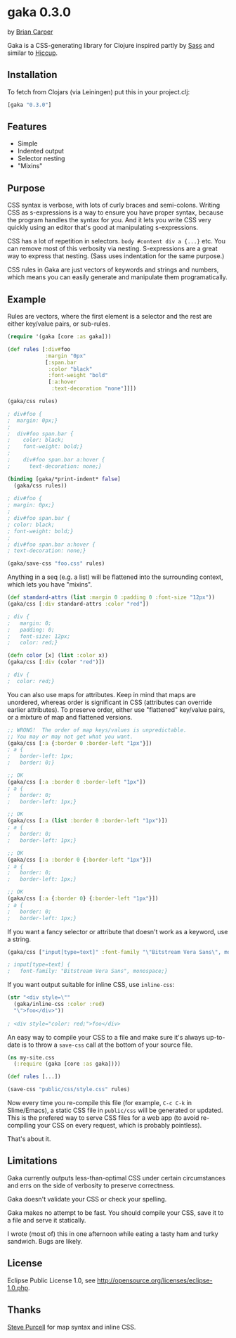 # gaka 0.3.0
by [Brian Carper](http://briancarper.net)

Gaka is a CSS-generating library for Clojure inspired partly by
[Sass](http://sass-lang.com/) and similar to
[Hiccup](http://github.com/weavejester/hiccup).

## Installation

To fetch from Clojars (via Leiningen) put this in your project.clj:
```clojure
[gaka "0.3.0"]
```

## Features

* Simple
* Indented output
* Selector nesting
* "Mixins"

## Purpose

CSS syntax is verbose, with lots of curly braces and semi-colons.  Writing CSS
as s-expressions is a way to ensure you have proper syntax, because the program
handles the syntax for you.  And it lets you write CSS very quickly using an
editor that's good at manipulating s-expressions.

CSS has a lot of repetition in selectors.  `body #content div a {...}` etc.
You can remove most of this verbosity via nesting.  S-expressions are a great
way to express that nesting.  (Sass uses indentation for the same purpose.)

CSS rules in Gaka are just vectors of keywords and strings and numbers, which
means you can easily generate and manipulate them programatically.

## Example

Rules are vectors, where the first element is a selector and the rest are
either key/value pairs, or sub-rules.

```clojure
(require '(gaka [core :as gaka]))

(def rules [:div#foo
            :margin "0px"
            [:span.bar
             :color "black"
             :font-weight "bold"
             [:a:hover
              :text-decoration "none"]]])

(gaka/css rules)

; div#foo {
;  margin: 0px;}
;
;  div#foo span.bar {
;    color: black;
;    font-weight: bold;}
;
;    div#foo span.bar a:hover {
;      text-decoration: none;}

(binding [gaka/*print-indent* false]
  (gaka/css rules))
  
; div#foo {
; margin: 0px;}
;
; div#foo span.bar {
; color: black;
; font-weight: bold;}
;
; div#foo span.bar a:hover {
; text-decoration: none;}

(gaka/save-css "foo.css" rules)
```

Anything in a seq (e.g. a list) will be flattened into the surrounding context,
which lets you have "mixins".

```clojure
(def standard-attrs (list :margin 0 :padding 0 :font-size "12px"))
(gaka/css [:div standard-attrs :color "red"])

; div {
;   margin: 0;
;   padding: 0;
;   font-size: 12px;
;   color: red;}

(defn color [x] (list :color x))
(gaka/css [:div (color "red")])

; div {
;  color: red;}
```

You can also use maps for attributes.  Keep in mind that maps are unordered, whereas
order is significant in CSS (attributes can override earlier attributes).  To preserve
order, either use "flattened" key/value pairs, or a mixture of map and flattened
versions.

```clojure
;; WRONG!  The order of map keys/values is unpredictable.
;; You may or may not get what you want.
(gaka/css [:a {:border 0 :border-left "1px"}])
; a {
;   border-left: 1px;
;   border: 0;}

;; OK
(gaka/css [:a :border 0 :border-left "1px"])
; a {
;   border: 0;
;   border-left: 1px;}

;; OK
(gaka/css [:a (list :border 0 :border-left "1px")])
; a {
;   border: 0;
;   border-left: 1px;}

;; OK
(gaka/css [:a :border 0 {:border-left "1px"}])
; a {
;   border: 0;
;   border-left: 1px;}

;; OK
(gaka/css [:a {:border 0} {:border-left "1px"}])
; a {
;   border: 0;
;   border-left: 1px;}
```

If you want a fancy selector or attribute that doesn't work as a keyword, use a
string.

```clojure
(gaka/css ["input[type=text]" :font-family "\"Bitstream Vera Sans\", monospace"])

; input[type=text] {
;   font-family: "Bitstream Vera Sans", monospace;}
```

If you want output suitable for inline CSS, use `inline-css`:

```clojure
(str "<div style=\""
  (gaka/inline-css :color :red)
  "\">foo</div>"))
  
; <div style="color: red;">foo</div>
```

An easy way to compile your CSS to a file and make sure it's always up-to-date
is to throw a `save-css` call at the bottom of your source file.

```clojure
(ns my-site.css
  (:require (gaka [core :as gaka])))

(def rules [...])

(save-css "public/css/style.css" rules)
```

Now every time you re-compile this file (for example, `C-c C-k` in
Slime/Emacs), a static CSS file in `public/css` will be generated or updated.
This is the prefered way to serve CSS files for a web app (to avoid
re-compiling your CSS on every request, which is probably pointless).

That's about it.

## Limitations

Gaka currently outputs less-than-optimal CSS under certain circumstances and
errs on the side of verbosity to preserve correctness.

Gaka doesn't validate your CSS or check your spelling.

Gaka makes no attempt to be fast.  You should compile your CSS, save it to a
file and serve it statically.

I wrote (most of) this in one afternoon while eating a tasty ham and turky sandwich.
Bugs are likely.

## License

Eclipse Public License 1.0, see http://opensource.org/licenses/eclipse-1.0.php.

## Thanks

[Steve Purcell](http://github.com/purcell) for map syntax and inline CSS.

